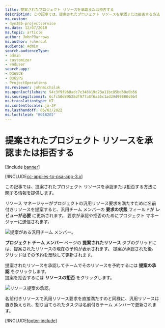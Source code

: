 ```yaml
---
title: 提案されたプロジェクト リソースを承認または拒否する
description: この記事では、提案されたプロジェクト リソースを承認または拒否する方法に関する情報を提供します。
ms.custom:
- dyn365-projectservice
ms.date: 12/07/2018
ms.topic: article
author: JohnPBurrows
ms.author: ruhercul
audience: Admin
search.audienceType:
- admin
- customizer
- enduser
search.app:
- D365CE
- D365PS
- ProjectOperations
ms.reviewer: johnmichalak
ms.openlocfilehash: 94c3f9f960adc7c348b19e23a11bc05bd60e0b56
ms.sourcegitcommit: 6cfc50d89528df977a8f6a55c1ad39d99800d9b4
ms.translationtype: HT
ms.contentlocale: ja-JP
ms.lasthandoff: 06/03/2022
ms.locfileid: "8916202"
---
```

# <a name="accept-or-reject-a-proposed-project-resource"></a>提案されたプロジェクト リソースを承認または拒否する

[!include [banner](../includes/psa-now-project-operations.md)]

[!INCLUDE[cc-applies-to-psa-app-3.x](../includes/cc-applies-to-psa-app-3x.md)]

この記事では、提案されたプロジェクト リソースを承認または拒否する方法に関する情報を提供します。

リソース マネージャーがプロジェクトの汎用リソース要求を満たすために名前付きリソースを提案すると、汎用チーム メンバーの **要求の状態** フィールドが **レビューが必要** に更新されます。 要求が承認や拒否のためにプロジェクト マネージャーに送信されます。

![提案がある汎用チーム メンバー。](media/RM-how-to-19.png)

**プロジェクト チーム メンバー** ページの **提案されたリソース** タブのグリッドには、提案されたリソースの現在の予約が表示されます。 提案が承認された後、グリッドはその予約を反映して更新されます。 

提案されたリソースを承認してチームでそのリソースを予約するには **提案の承認** をクリックします。  
提案を拒否するには **リソースの拒否** をクリックします。

![リソース提案の承認。](media/RM-how-to-20.png) 

名前付きリソースで汎用リソース要求を直接満たすのと同様に、汎用リソースは置き換えられ、割り当てられたタスクは名前付きチーム メンバーで更新されます。


[!INCLUDE[footer-include](../includes/footer-banner.md)]
